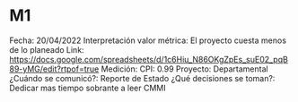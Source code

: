 # M1

Fecha: 20/04/2022
Interpretación valor métrica: El proyecto cuesta menos de lo planeado
Link: https://docs.google.com/spreadsheets/d/1c6Hiu_N86OKgZpEs_suE02_pqB89-yMG/edit?rtpof=true
Medición: CPI: 0.99
Proyecto: Departamental
¿Cuándo se comunicó?: Reporte de Estado
¿Qué decisiones se toman?: Dedicar mas tiempo sobrante a leer CMMI